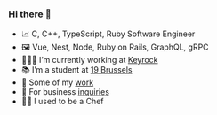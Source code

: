 ### Hi there 👋

- 📈 C, C++, TypeScript, Ruby Software Engineer
- 🖼️ Vue, Nest, Node, Ruby on Rails, GraphQL, gRPC
- 👨🏻‍💻 I’m currently working at [Keyrock](https://www.keyrock.eu/)
- 📚 I’m a student at [19 Brussels](https://campus19.be/)
- 🎨 Some of my [work](https://www.mlrcbsousa.com/)
- 🔗 For business [inquiries](https://linktr.ee/mlrcbsousa)
- 👨‍🍳 I used to be a Chef

